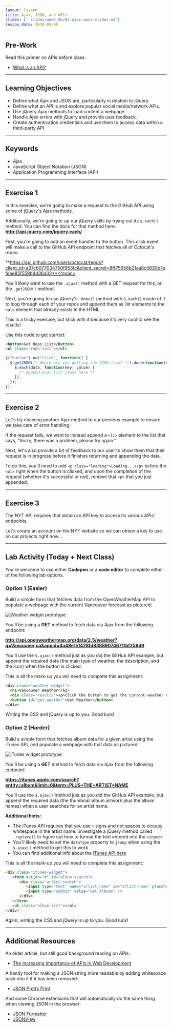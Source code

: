 ```yaml
---
layout: lesson
title: Ajax, JSON, and APIs
slides: ['_slides/week-05/01-ajax-apis-slides.md']
lesson_date: 2018-03-05
---
```


## Pre-Work

Read this primer on APIs before class:

* [What is an API?](https://dev.to/aditichaudhry92/what-is-an-api)

---

## Learning Objectives

* Define what Ajax and JSON are, particularly in relation to jQuery.
* Define what an API is and explore popular social media/network APIs.
* Use jQuery Ajax methods to load content a webpage.
* Handle Ajax errors with jQuery and provide user feedback.
* Create authentication credentials and use them to access data within a third-party API.

---

## Keywords

* Ajax
* JavaScript Object Notation (JSON)
* Application Programming Interface (API)

---

## Exercise 1

In this exercise, we're going to make a request to the GitHub API using some of jQuery's Ajax methods.

Additionally, we're going to up our jQuery skills by trying out its `$.each()` method. You can find the docs for that method here: **http://api.jquery.com/jquery.each/**

First, you're going to add an event handler to the button. This click event will make a call to the GitHub API endpoint that fetches all of Octocat's repos:

<span style="word-wrap: break-word;">**https://api.github.com/users/octocat/repos?client_id=a37c6077034750f953fc&client_secret=8ff75658b21aa8c5830b7efeae85f559b4d36a02**</span>

You'll likely want to use the `.ajax()` method with a GET request for this, or the `.getJSON()` method.

Next, you're going to use jQuery's `.done()` method with `$.each()` inside of it to loop through each of your repos and append them as list elements to the `<ul>` element that already exists in the HTML.

This is a tricky exercise, but stick with it because it's very cool to see the results!

Use this code to get started:

```html
<button>Get Repo List</button>
<ul class="repo-list"></ul>
```

```js
$("button").on("click", function() {
  $.getJSON(/* Where are you getting the JSON from? */).done(function(data) {
    $.each(data, function(key, value) {
      /* Append your list items here */
    });
  });
});
```

---

## Exercise 2

Let's try chaining another Ajax method to our previous example to ensure we take care of error handling.

If the request fails, we want to instead append a `<li>` element to the list that says, "Sorry, there was a problem, please try again."

Next, let's also provide a bit of feedback to our user to show them that their request is in progress before it finishes returning and appending the data.

To do this, you'll need to add `<p class="loading">Loading...</p>` before the `<ul>` right when the button is clicked, and upon the completion of the request (whether it's successful or not), remove that `<p>` that you just appended.

---

## Exercise 3

The NYT API requires that obtain an API key to access its various APIs' endpoints.

Let's create an account on the NYT website so we can obtain a key to use on our projects right now...

---

## Lab Activity (Today + Next Class)

You're welcome to use either **Codepen** or a **code editor** to complete either of the following lab options.

### Option 1 (Easier)

Build a simple form that fetches data from the OpenWeatherMap API to populate a webpage with the current Vancouver forecast as pictured:

![Weather widget prototype](/public/files/labs/ajax-lab-weather.gif)

You'll be using a **GET** method to fetch data via Ajax from the following endpoint:

**http://api.openweathermap.org/data/2.5/weather?q=Vancouver,ca&appid=4a48e1e1428fd83889074671fbf259d9**

You'll use the `$.ajax()` method just as you did the GitHub API example, but append the required data (the main type of weather, the description, and the icon) when the button is clicked.

This is all the mark-up you will need to complete this assignment:

```html
<div class="weather-widget">
  <h1>Vancouver Weather</h1>
  <div class="results"><p>Click the button to get the current weather conditions...</p></div>
  <button id="get-weather">Get Weather</button>
</div>
```

Writing the CSS and jQuery is up to you. Good luck!

### Option 2 (Harder)

Build a simple form that fetches album data for a given artist using the iTunes API, and populate a webpage with that data as pictured:

![iTunes widget prototype](/public/files/labs/ajax-lab-itunes.gif)

You'll be using a **GET** method to fetch data via Ajax from the following endpoint:

**https://itunes.apple.com/search?entity=album&limit=6&term=PLUS+THE+ARTIST+NAME**

You'll use the `$.ajax()` method just as you did the GitHub API example, but append the required data (the thumbnail album artwork plus the album names) when a user searches for an artist name.

**Additional hints:**

* The iTunes API requires that you use `+` signs and not spaces to occupy whitespace in the artist name...investigate a jQuery method called `.replace()` to figure out how to format the text entered into the `<input>`
* You'll likely need to set the `dataType` property to `jsonp` when using the `$.ajax()` method to get this to work
* You can find additional info about the [iTunes API here](https://www.apple.com/itunes/affiliates/resources/documentation/itunes-store-web-service-search-api.html)

This is all the mark-up you will need to complete this assignment:

```html
<div class="itunes-widget">
   <form action="#" id="album-search">
      <div class="artist-search">
         <input type="text" name="artist_name" id="artist-name" placeholder="Enter artist first and last name" />
         <input type="submit" value="Get Albums" />
      </div>
   </form>
   <ul class="album-list"></ul>
</div>
```

Again, writing the CSS and jQuery is up to you. Good luck!

---

## Additional Resources

An older article, but still good background reading on APIs:

* [The Increasing Importance of APIs in Web Development](https://code.tutsplus.com/articles/the-increasing-importance-of-apis-in-web-development--net-22368)

A handy tool for making a JSON string more readable by adding whitespace back into it if it has been removed:

* [JSON Pretty Print](http://jsonprettyprint.com/)

And some Chrome extensions that will automatically do the same thing when viewing JSON in the browser:

* [JSON Formatter](https://chrome.google.com/webstore/detail/json-formatter/bcjindcccaagfpapjjmafapmmgkkhgoa)
* [JSONView](https://chrome.google.com/webstore/detail/jsonview/chklaanhfefbnpoihckbnefhakgolnmc)
